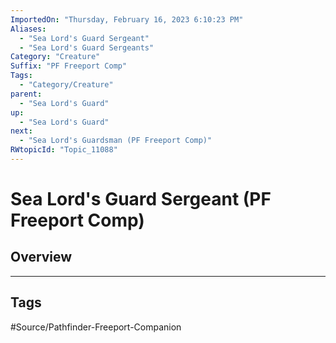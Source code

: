 ```yaml
---
ImportedOn: "Thursday, February 16, 2023 6:10:23 PM"
Aliases:
  - "Sea Lord's Guard Sergeant"
  - "Sea Lord's Guard Sergeants"
Category: "Creature"
Suffix: "PF Freeport Comp"
Tags:
  - "Category/Creature"
parent:
  - "Sea Lord's Guard"
up:
  - "Sea Lord's Guard"
next:
  - "Sea Lord's Guardsman (PF Freeport Comp)"
RWtopicId: "Topic_11088"
---
```

# Sea Lord's Guard Sergeant (PF Freeport Comp)
## Overview

---
## Tags
#Source/Pathfinder-Freeport-Companion


